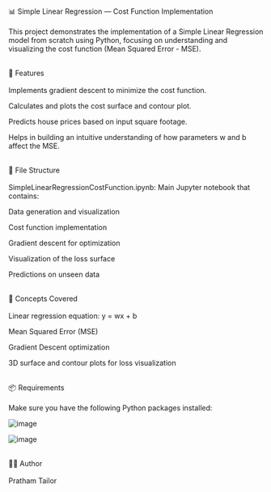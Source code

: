 📊 Simple Linear Regression — Cost Function Implementation <br><br>
This project demonstrates the implementation of a Simple Linear Regression model from scratch using Python, focusing on understanding and visualizing the cost function (Mean Squared Error - MSE).<br><br>

🚀 Features <br><br>
Implements gradient descent to minimize the cost function.

Calculates and plots the cost surface and contour plot.

Predicts house prices based on input square footage.

Helps in building an intuitive understanding of how parameters w and b affect the MSE.<br><br>

📁 File Structure <br><br>
SimpleLinearRegressionCostFunction.ipynb: Main Jupyter notebook that contains:

Data generation and visualization

Cost function implementation

Gradient descent for optimization

Visualization of the loss surface

Predictions on unseen data<br><br>

🧠 Concepts Covered <br><br>
Linear regression equation: y = wx + b

Mean Squared Error (MSE)

Gradient Descent optimization

3D surface and contour plots for loss visualization<br><br>

📦 Requirements <br><br>
Make sure you have the following Python packages installed:

![image](https://github.com/user-attachments/assets/0e632a55-46ed-45ca-bc37-506e81ecdd18)

![image](https://github.com/user-attachments/assets/93e9dfa6-9ccd-4fe5-a19f-15b8a988abc4) <br><br>

🧑‍💻 Author<br><br>
Pratham Tailor



